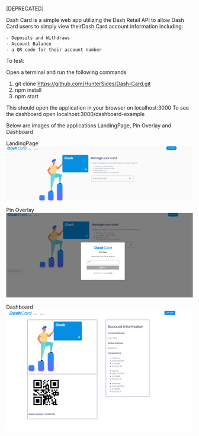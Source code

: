 [DEPRECATED]

Dash Card is a simple web app utilizing the Dash Retail API to allow Dash Card users to simply view theirDash Card account information including:

    - Deposits and Withdraws
    - Account Balance
    - a QR code for their account number

To test:

Open a terminal and run the following commands

1. git clone https://github.com/HunterSides/Dash-Card.git
2. npm install
3. npm start

This should open the application in your browser on localhost:3000
To see the dashboard open localhost:3000/dashboard-example

Below are images of the applications LandingPage, Pin Overlay and Dashboard

LandingPage
![Alt text](./images/LandingPage.png?raw=true "Landing Page")


Pin Overlay
![Alt text](./images/pinOverlay.png?raw=true "Pin Overlay")


Dashboard
![Alt text](./images/DashboardExample.png?raw=true "Dashboard")
